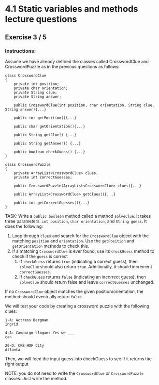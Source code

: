 # 4.1  Static variables and methods lecture questions
## Exercise 3 / 5
### Instructions:
Assume we have already defined the classes called CrosswordClue and CrosswordPuzzle as in the previous questions as follows:

```
class CrosswordClue
{
    private int position;
    private char orientation;
    private String clue;
    private String answer;

    public CrosswordClue(int position, char orientation, String clue, String answer){...}

    public int getPosition(){...}

    public char getOrientation(){...}

    public String getClue() {...}

    public String getAnswer() {...}

    public boolean checkGuess() {...}
}

class CrosswordPuzzle
{
    private ArrayList<CrosswordClue> clues;
    private int correctGuesses;

    public CrosswordPuzzle(ArrayList<CrosswordClue> clues){...}

    public ArrayList<CrosswordClue> getClues(){...}

    public int getCorrectGuesses(){...}
}
```

TASK: Write a `public boolean` method called a method `solveClue`. It takes three parameters: `int position`, `char orientation`, and `String guess`. It does the following:

1. Loop through `clues` and search for the `CrosswordClue` object with the matching `position` and `orientation`. Use the `getPosition` and `getOrientation` methods to check this.
2. If a matching `CrosswordClue` is ever found, use its `checkGuess` method to check if the `guess` is correct
    1. If `checkGuess` returns `true` (indicating a correct guess), then `solveClue` should also return `true`. Additionally, it should increment `correctGuesses`.
    2. If `checkGuess` returns `false` (indicating an incorrect guess), then `solveClue` should return false and leave `correctGuesses` unchanged.

If no `CrosswordClue` object matches the given position/orientation, the method should eventually return `false`.

We will test your code by creating a crossword puzzle with the following clues:

```
1-A: Actress Bergman
Ingrid

4-A: Campaign slogan: Yes we ___
can

20-D: CFB HOF City
Atlanta
```

Then, we will feed the input guess into checkGuess to see if it returns the right output

NOTE: you do not need to write the `CrosswordClue` or `CrosswordPuzzle` classes. Just write the method.